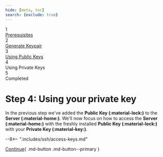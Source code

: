 ```yaml
---
hide: [meta, toc]
search: {exclude: true}
---
```


<div class="stepper-wrapper">
  <div class="stepper-item completed">
    <div class="step-counter">1</div>
    <div class="step-name"><a href="../step-1/">Prerequisites</a></div>
  </div>
  <div class="stepper-item completed">
    <div class="step-counter">2</div>
    <div class="step-name"><a href="../step-2/">Generate Keypair</a></div>
  </div>
  <div class="stepper-item completed">
    <div class="step-counter">3</div>
    <div class="step-name"><a href="../step-3/">Using Public Keys</a></div>
  </div>
  <div class="stepper-item active">
    <div class="step-counter">4</div>
    <div class="step-name">Using Private Keys</div>
  </div>
  <div class="stepper-item">
    <div class="step-counter">5</div>
    <div class="step-name">Completed</div>
  </div>
</div>

# Step 4: Using your private key

In the previous step we've added the **Public Key (:material-lock:)** to the **Server (:material-home:)**. We'll now focus on how to access the **Server (:material-home:)** with the freshly installed **Public Key (:material-lock:)** with your **Private Key (:material-key:)**.

--8<-- ".includes/ssh/access-keys.md"

[Continue](step-5.md){ .md-button .md-button--primary }

